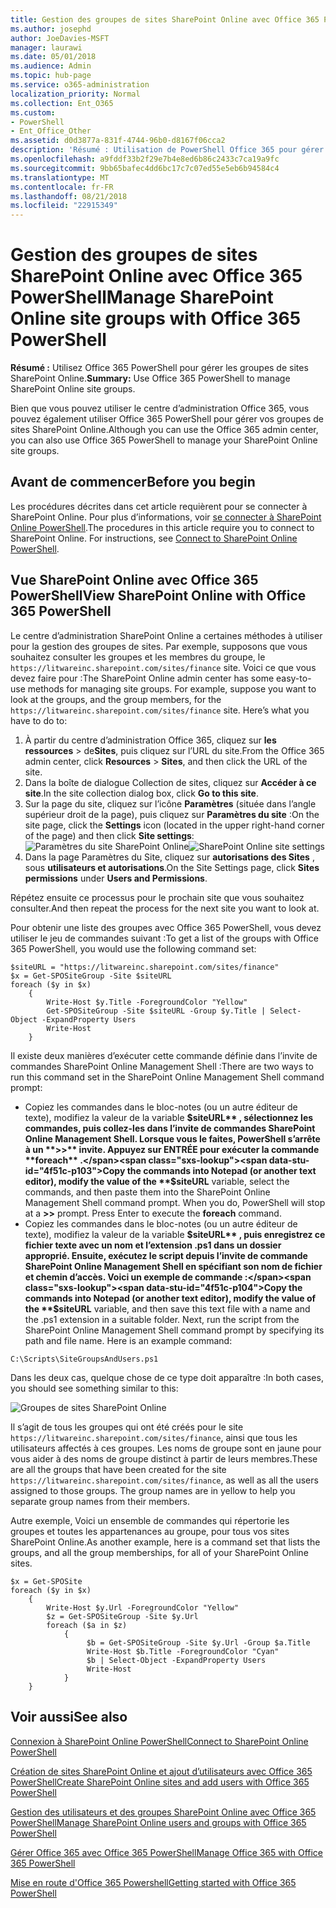 ```yaml
---
title: Gestion des groupes de sites SharePoint Online avec Office 365 PowerShell
ms.author: josephd
author: JoeDavies-MSFT
manager: laurawi
ms.date: 05/01/2018
ms.audience: Admin
ms.topic: hub-page
ms.service: o365-administration
localization_priority: Normal
ms.collection: Ent_O365
ms.custom:
- PowerShell
- Ent_Office_Other
ms.assetid: d0d3877a-831f-4744-96b0-d8167f06cca2
description: 'Résumé : Utilisation de PowerShell Office 365 pour gérer les groupes de sites SharePoint Online.'
ms.openlocfilehash: a9fddf33b2f29e7b4e8ed6b86c2433c7ca19a9fc
ms.sourcegitcommit: 9bb65bafec4dd6bc17c7c07ed55e5eb6b94584c4
ms.translationtype: MT
ms.contentlocale: fr-FR
ms.lasthandoff: 08/21/2018
ms.locfileid: "22915349"
---
```

# <a name="manage-sharepoint-online-site-groups-with-office-365-powershell"></a><span data-ttu-id="4f51c-103">Gestion des groupes de sites SharePoint Online avec Office 365 PowerShell</span><span class="sxs-lookup"><span data-stu-id="4f51c-103">Manage SharePoint Online site groups with Office 365 PowerShell</span></span>

 <span data-ttu-id="4f51c-104">**Résumé :** Utilisez Office 365 PowerShell pour gérer les groupes de sites SharePoint Online.</span><span class="sxs-lookup"><span data-stu-id="4f51c-104">**Summary:** Use Office 365 PowerShell to manage SharePoint Online site groups.</span></span>
  
<span data-ttu-id="4f51c-105">Bien que vous pouvez utiliser le centre d’administration Office 365, vous pouvez également utiliser Office 365 PowerShell pour gérer vos groupes de sites SharePoint Online.</span><span class="sxs-lookup"><span data-stu-id="4f51c-105">Although you can use the Office 365 admin center, you can also use Office 365 PowerShell to manage your SharePoint Online site groups.</span></span>

## <a name="before-you-begin"></a><span data-ttu-id="4f51c-106">Avant de commencer</span><span class="sxs-lookup"><span data-stu-id="4f51c-106">Before you begin</span></span>

<span data-ttu-id="4f51c-p101">Les procédures décrites dans cet article requièrent pour se connecter à SharePoint Online. Pour plus d’informations, voir [se connecter à SharePoint Online PowerShell](https://docs.microsoft.com/en-us/powershell/sharepoint/sharepoint-online/connect-sharepoint-online?view=sharepoint-ps).</span><span class="sxs-lookup"><span data-stu-id="4f51c-p101">The procedures in this article require you to connect to SharePoint Online. For instructions, see [Connect to SharePoint Online PowerShell](https://docs.microsoft.com/en-us/powershell/sharepoint/sharepoint-online/connect-sharepoint-online?view=sharepoint-ps).</span></span>

## <a name="view-sharepoint-online-with-office-365-powershell"></a><span data-ttu-id="4f51c-109">Vue SharePoint Online avec Office 365 PowerShell</span><span class="sxs-lookup"><span data-stu-id="4f51c-109">View SharePoint Online with Office 365 PowerShell</span></span>

<span data-ttu-id="4f51c-p102">Le centre d’administration SharePoint Online a certaines méthodes à utiliser pour la gestion des groupes de sites. Par exemple, supposons que vous souhaitez consulter les groupes et les membres du groupe, le `https://litwareinc.sharepoint.com/sites/finance` site. Voici ce que vous devez faire pour :</span><span class="sxs-lookup"><span data-stu-id="4f51c-p102">The SharePoint Online admin center has some easy-to-use methods for managing site groups. For example, suppose you want to look at the groups, and the group members, for the `https://litwareinc.sharepoint.com/sites/finance` site. Here’s what you have to do to:</span></span>

1. <span data-ttu-id="4f51c-113">À partir du centre d’administration Office 365, cliquez sur **les ressources** > de**Sites**, puis cliquez sur l’URL du site.</span><span class="sxs-lookup"><span data-stu-id="4f51c-113">From the Office 365 admin center, click **Resources** > **Sites**, and then click the URL of the site.</span></span>
2. <span data-ttu-id="4f51c-114">Dans la boîte de dialogue Collection de sites, cliquez sur **Accéder à ce site**.</span><span class="sxs-lookup"><span data-stu-id="4f51c-114">In the site collection dialog box, click **Go to this site**.</span></span>
3. <span data-ttu-id="4f51c-115">Sur la page du site, cliquez sur l’icône **Paramètres** (située dans l’angle supérieur droit de la page), puis cliquez sur **Paramètres du site** :</span><span class="sxs-lookup"><span data-stu-id="4f51c-115">On the site page, click the **Settings** icon (located in the upper right-hand corner of the page) and then click **Site settings**:</span></span></br>
<span data-ttu-id="4f51c-116">![Paramètres du site SharePoint Online](media/spo-site-settings.png)</span><span class="sxs-lookup"><span data-stu-id="4f51c-116">![SharePoint Online site settings](media/spo-site-settings.png)</span></span></br>
4. <span data-ttu-id="4f51c-117">Dans la page Paramètres du Site, cliquez sur **autorisations des Sites** , sous **utilisateurs et autorisations**.</span><span class="sxs-lookup"><span data-stu-id="4f51c-117">On the Site Settings page, click **Sites permissions** under **Users and Permissions**.</span></span>

<span data-ttu-id="4f51c-118">Répétez ensuite ce processus pour le prochain site que vous souhaitez consulter.</span><span class="sxs-lookup"><span data-stu-id="4f51c-118">And then repeat the process for the next site you want to look at.</span></span>

<span data-ttu-id="4f51c-119">Pour obtenir une liste des groupes avec Office 365 PowerShell, vous devez utiliser le jeu de commandes suivant :</span><span class="sxs-lookup"><span data-stu-id="4f51c-119">To get a list of the groups with Office 365 PowerShell, you would use the following command set:</span></span>

```
$siteURL = "https://litwareinc.sharepoint.com/sites/finance"
$x = Get-SPOSiteGroup -Site $siteURL
foreach ($y in $x)
    {
        Write-Host $y.Title -ForegroundColor "Yellow"
        Get-SPOSiteGroup -Site $siteURL -Group $y.Title | Select-Object -ExpandProperty Users
        Write-Host
    }
```

<span data-ttu-id="4f51c-120">Il existe deux manières d’exécuter cette commande définie dans l’invite de commandes SharePoint Online Management Shell :</span><span class="sxs-lookup"><span data-stu-id="4f51c-120">There are two ways to run this command set in the SharePoint Online Management Shell command prompt:</span></span>

- <span data-ttu-id="4f51c-p103">Copiez les commandes dans le bloc-notes (ou un autre éditeur de texte), modifiez la valeur de la variable **$siteURL** , sélectionnez les commandes, puis collez-les dans l’invite de commandes SharePoint Online Management Shell. Lorsque vous le faites, PowerShell s’arrête à un **>>** invite. Appuyez sur ENTRÉE pour exécuter la commande **foreach** .</span><span class="sxs-lookup"><span data-stu-id="4f51c-p103">Copy the commands into Notepad (or another text editor), modify the value of the **$siteURL** variable, select the commands, and then paste them into the SharePoint Online Management Shell command prompt. When you do, PowerShell will stop at a **>>** prompt. Press Enter to execute the **foreach** command.</span></span></br>
- <span data-ttu-id="4f51c-p104">Copiez les commandes dans le bloc-notes (ou un autre éditeur de texte), modifiez la valeur de la variable **$siteURL** , puis enregistrez ce fichier texte avec un nom et l’extension .ps1 dans un dossier approprié. Ensuite, exécutez le script depuis l’invite de commande SharePoint Online Management Shell en spécifiant son nom de fichier et chemin d’accès. Voici un exemple de commande :</span><span class="sxs-lookup"><span data-stu-id="4f51c-p104">Copy the commands into Notepad (or another text editor), modify the value of the **$siteURL** variable, and then save this text file with a name and the .ps1 extension in a suitable folder. Next, run the script from the SharePoint Online Management Shell command prompt by specifying its path and file name. Here is an example command:</span></span>

```
C:\Scripts\SiteGroupsAndUsers.ps1
```

<span data-ttu-id="4f51c-127">Dans les deux cas, quelque chose de ce type doit apparaître :</span><span class="sxs-lookup"><span data-stu-id="4f51c-127">In both cases, you should see something similar to this:</span></span>

![Groupes de sites SharePoint Online](media/SPO-site-groups.png)

<span data-ttu-id="4f51c-p105">Il s’agit de tous les groupes qui ont été créés pour le site `https://litwareinc.sharepoint.com/sites/finance`, ainsi que tous les utilisateurs affectés à ces groupes. Les noms de groupe sont en jaune pour vous aider à des noms de groupe distinct à partir de leurs membres.</span><span class="sxs-lookup"><span data-stu-id="4f51c-p105">These are all the groups that have been created for the site `https://litwareinc.sharepoint.com/sites/finance`, as well as all the users assigned to those groups. The group names are in yellow to help you separate group names from their members.</span></span>

<span data-ttu-id="4f51c-131">Autre exemple, Voici un ensemble de commandes qui répertorie les groupes et toutes les appartenances au groupe, pour tous vos sites SharePoint Online.</span><span class="sxs-lookup"><span data-stu-id="4f51c-131">As another example, here is a command set that lists the groups, and all the group memberships, for all of your SharePoint Online sites.</span></span>

```
$x = Get-SPOSite
foreach ($y in $x)
    {
        Write-Host $y.Url -ForegroundColor "Yellow"
        $z = Get-SPOSiteGroup -Site $y.Url
        foreach ($a in $z)
            {
                 $b = Get-SPOSiteGroup -Site $y.Url -Group $a.Title 
                 Write-Host $b.Title -ForegroundColor "Cyan"
                 $b | Select-Object -ExpandProperty Users
                 Write-Host
            }
    }
```
    
## <a name="see-also"></a><span data-ttu-id="4f51c-132">Voir aussi</span><span class="sxs-lookup"><span data-stu-id="4f51c-132">See also</span></span>

[<span data-ttu-id="4f51c-133">Connexion à SharePoint Online PowerShell</span><span class="sxs-lookup"><span data-stu-id="4f51c-133">Connect to SharePoint Online PowerShell</span></span>](https://docs.microsoft.com/powershell/sharepoint/sharepoint-online/connect-sharepoint-online?view=sharepoint-ps)

[<span data-ttu-id="4f51c-134">Création de sites SharePoint Online et ajout d’utilisateurs avec Office 365 PowerShell</span><span class="sxs-lookup"><span data-stu-id="4f51c-134">Create SharePoint Online sites and add users with Office 365 PowerShell</span></span>](create-sharepoint-sites-and-add-users-with-powershell.md)

[<span data-ttu-id="4f51c-135">Gestion des utilisateurs et des groupes SharePoint Online avec Office 365 PowerShell</span><span class="sxs-lookup"><span data-stu-id="4f51c-135">Manage SharePoint Online users and groups with Office 365 PowerShell</span></span>](manage-sharepoint-users-and-groups-with-powershell.md)

[<span data-ttu-id="4f51c-136">Gérer Office 365 avec Office 365 PowerShell</span><span class="sxs-lookup"><span data-stu-id="4f51c-136">Manage Office 365 with Office 365 PowerShell</span></span>](manage-office-365-with-office-365-powershell.md)
  
[<span data-ttu-id="4f51c-137">Mise en route d'Office 365 Powershell</span><span class="sxs-lookup"><span data-stu-id="4f51c-137">Getting started with Office 365 PowerShell</span></span>](getting-started-with-office-365-powershell.md)


